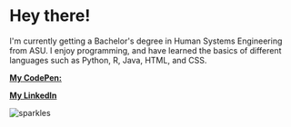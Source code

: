 <!--
**aanvira/aanvira** is a ✨ _special_ ✨ repository because its `README.md` (this file) appears on your GitHub profile.

Here are some ideas to get you started:

- 🔭 I’m currently working on ...
- 🌱 I’m currently learning ...
- 👯 I’m looking to collaborate on ...
- 🤔 I’m looking for help with ...
- 💬 Ask me about ...
- 📫 How to reach me: ...
- 😄 Pronouns: ...
- ⚡ Fun fact: ...
-->

# Hey there!
I'm currently getting a Bachelor's degree in Human Systems Engineering from ASU. I enjoy programming, and have learned the basics of different languages such as Python, R, Java, HTML, and CSS.

**[My CodePen:](https://codepen.io/your-work/)**

**[My LinkedIn](https://www.linkedin.com/in/aanvi-raghuvanshi-553469224/)**

![sparkles](https://gifdb.com/images/high/pixelated-yellow-sparkle-vcp8qmc4cg6q2pif.gif)
